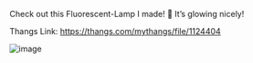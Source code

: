 Check out this Fluorescent-Lamp I made! 🔆 It’s glowing nicely!

Thangs Link: https://thangs.com/mythangs/file/1124404

![image](https://github.com/user-attachments/assets/0a225d51-0862-47e2-ba55-d97aa21a96dd)
